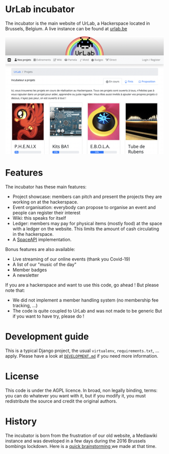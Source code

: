 # UrLab incubator

The incubator is the main website of UrLab, a Hackerspace located in Brussels, Belgium. A live instance can be found at [urlab.be](https://urlab.be)

![A screenshot of the event page](.github/readme-screenshot.png)

# Features

The incubator has these main features:
 * Project showcase: members can pitch and present the projects they are working on at the hackerspace.
 * Event organisation: everybody can propose to organise an event and people can register their interest
 * Wiki: this speaks for itself
 * Ledger: members may pay for physical items (mostly food) at the space with a ledger on the website. This limits the amount of cash circulating in the hackerspace.
 * A [SpaceAPI](https://spaceapi.io/) implementation.

Bonus features are also available:
 * Live streaming of our online events (thank you Covid-19)
 * A list of our "music of the day"
 * Member badges
 * A newsletter

If you are a hackerspace and want to use this code, go ahead !
But please note that:
 * We did not implement a member handling system (no membership fee tracking, ...)
 * The code is quite coupled to UrLab and was not made to be generic
But if you want to have try, please do !

# Development guide

This is a typical Django project, the usual `virtualenv`, `requirements.txt`, ... apply. Please have a look at [`DEVELOPMENT.md`](DEVELOPMENT.md) if you need more information.

# License

This code is under the AGPL licence. In broad, non legally binding, terms: you can do whatever you want with it, but if you modify it, you must redistribute the source and credit the original authors.

# History
The incubator is born from the frustration of our old website, a Mediawiki instance and was developed in a few days during the 2016 Brussels bombings lockdown. Here is a [quick brainstorming ](https://pad.lqdn.fr/p/incubator) we made at that time.
